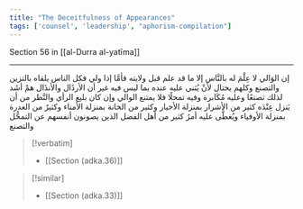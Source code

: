 ```yaml
---
title: "The Deceitfulness of Appearances"
tags: ['counsel', 'leadership', "aphorism-compilation"]
---
```


 Section 56 in [[al-Durra al-yatīma]]

---
إن الوَالي لا عِلْمَ له بالنَّاس إلا ما قد علم قبل ولايته فأمَّا إذا ولي فكل الناس يلقاه بالتزين والتصنع وكلهم يحتال لأنْ يُثني عليه عنده بما ليس فيه غير أن الأرذَال والأنذَال همْ أشَد لذلك تصنعًا وعليه مُكَابرة وفيه تمحلًا فلا يمتنع الوالي وإن كان بليغ الرأي والنَّظر من أن يَنزل عِنْدَه كثير من الأشرار بمنزلة الأخيار وكثير من الخانة بمنزلة الأمناء وكثيرٌ من الغدرة بمنزلة الأوفياء ويُغطَّى عليه أمرُ كثير من أهل الفضل الذين يصونون أنفسهم عن التمحُّل والتصنع

> [!verbatim]
> - [[Section (adka.36)]]

> [!similar]
> - [[Section (adka.33)]]
